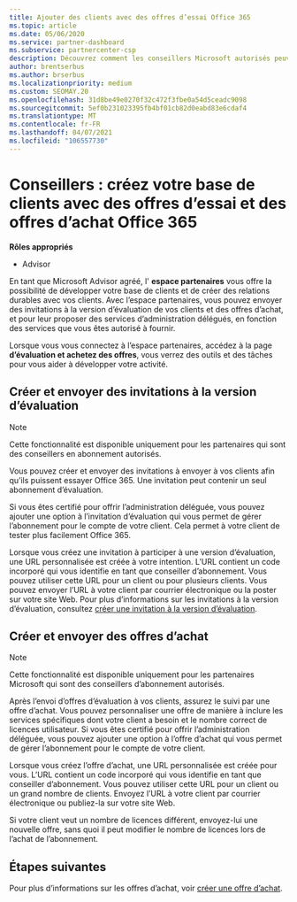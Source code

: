 ```yaml
---
title: Ajouter des clients avec des offres d’essai Office 365
ms.topic: article
ms.date: 05/06/2020
ms.service: partner-dashboard
ms.subservice: partnercenter-csp
description: Découvrez comment les conseillers Microsoft autorisés peuvent augmenter leurs abonnements Office 365. Créez et envoyez des invitations à la version d’évaluation d’Office 365 et achetez des offres aux clients.
author: brentserbus
ms.author: brserbus
ms.localizationpriority: medium
ms.custom: SEOMAY.20
ms.openlocfilehash: 31d8be49e0270f32c472f3fbe0a54d5ceadc9098
ms.sourcegitcommit: 5ef0b231023395fb4bf01cb82d0eabd83e6cdaf4
ms.translationtype: MT
ms.contentlocale: fr-FR
ms.lasthandoff: 04/07/2021
ms.locfileid: "106557730"
---
```

# <a name="advisors-build-your-client-base-with-office-365-trial-invitations-and-purchase-offers"></a>Conseillers : créez votre base de clients avec des offres d’essai et des offres d’achat Office 365


**Rôles appropriés**

- Advisor


En tant que Microsoft Advisor agréé, l' **espace partenaires** vous offre la possibilité de développer votre base de clients et de créer des relations durables avec vos clients. Avec l’espace partenaires, vous pouvez envoyer des invitations à la version d’évaluation de vos clients et des offres d’achat, et pour leur proposer des services d’administration délégués, en fonction des services que vous êtes autorisé à fournir.

Lorsque vous vous connectez à l’espace partenaires, accédez à la page **d’évaluation et achetez des offres**, vous verrez des outils et des tâches pour vous aider à développer votre activité.

## <a name="create-and-send-trial-invitations"></a>Créer et envoyer des invitations à la version d’évaluation

> [!NOTE]
> Cette fonctionnalité est disponible uniquement pour les partenaires qui sont des conseillers en abonnement autorisés.

Vous pouvez créer et envoyer des invitations à envoyer à vos clients afin qu’ils puissent essayer Office 365. Une invitation peut contenir un seul abonnement d’évaluation.

Si vous êtes certifié pour offrir l’administration déléguée, vous pouvez ajouter une option à l’invitation d’évaluation qui vous permet de gérer l’abonnement pour le compte de votre client. Cela permet à votre client de tester plus facilement Office 365.

Lorsque vous créez une invitation à participer à une version d’évaluation, une URL personnalisée est créée à votre intention. L’URL contient un code incorporé qui vous identifie en tant que conseiller d’abonnement. Vous pouvez utiliser cette URL pour un client ou pour plusieurs clients. Vous pouvez envoyer l’URL à votre client par courrier électronique ou la poster sur votre site Web.
Pour plus d’informations sur les invitations à la version d’évaluation, consultez [créer une invitation à la version d’évaluation](advisors-create-a-trial-invitation.md).

## <a name="create-and-send-purchase-offers"></a>Créer et envoyer des offres d’achat

> [!NOTE]
> Cette fonctionnalité est disponible uniquement pour les partenaires Microsoft qui sont des conseillers d’abonnement autorisés.

Après l’envoi d’offres d’évaluation à vos clients, assurez le suivi par une offre d’achat. Vous pouvez personnaliser une offre de manière à inclure les services spécifiques dont votre client a besoin et le nombre correct de licences utilisateur. Si vous êtes certifié pour offrir l’administration déléguée, vous pouvez ajouter une option à l’offre d’achat qui vous permet de gérer l’abonnement pour le compte de votre client.

Lorsque vous créez l’offre d’achat, une URL personnalisée est créée pour vous. L’URL contient un code incorporé qui vous identifie en tant que conseiller d’abonnement. Vous pouvez utiliser cette URL pour un client ou un grand nombre de clients. Envoyez l’URL à votre client par courrier électronique ou publiez-la sur votre site Web.

Si votre client veut un nombre de licences différent, envoyez-lui une nouvelle offre, sans quoi il peut modifier le nombre de licences lors de l’achat de l’abonnement.

## <a name="next-steps"></a>Étapes suivantes

Pour plus d’informations sur les offres d’achat, voir [créer une offre d’achat](advisor-create-a-purchase-offer.md).
